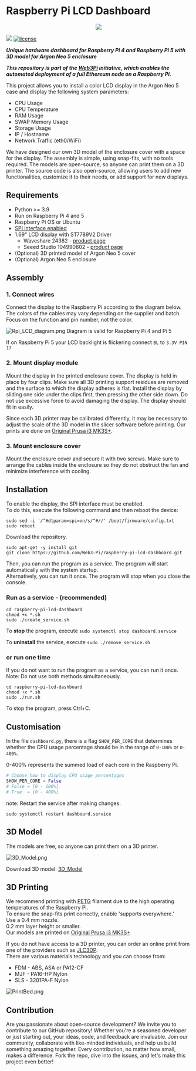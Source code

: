 # Raspberry Pi LCD Dashboard

<p align="center">
  <img src="docs/img/ArgonMainImage1.png">
</p>

<p align="left">
<a href="https://hits.seeyoufarm.com"><img src="https://hits.seeyoufarm.com/api/count/incr/badge.svg?url=https%3A%2F%2Fgithub.com%2FWeb3-Pi%2Fraspberry-pi-lcd-dashboard&count_bg=%2379C83D&title_bg=%23555555&icon=&icon_color=%23E7E7E7&title=hits&edge_flat=false"/></a>
<a href="/LICENSE"><img src="https://img.shields.io/badge/license-GPL-blue.svg" alt="license" /></a>
</p>


***Unique hardware dashboard for Raspberry Pi 4 and Raspberry Pi 5 with 3D model for Argon Neo 5 enclosure*** 

***This repository is part of the [Web3Pi](https://www.web3pi.io) initiative, which enables the automated deployment of a full Ethereum node on a Raspberry Pi.***

This project allows you to install a color LCD display in the Argon Neo 5 case and display the following system parameters:

- CPU Usage
- CPU Temperature
- RAM Usage
- SWAP Memory Usage
- Storage Usage
- IP / Hostname
- Network Traffic (eth0/WiFi)

We have designed our own 3D model of the enclosure cover with a space for the display. The assembly is simple, using snap-fits, with no tools required. The models are open-source, so anyone can print them on a 3D printer. The source code is also open-source, allowing users to add new functionalities, customize it to their needs, or add support for new displays.

## Requirements

- Python >= 3.9
- Run on Raspberry Pi 4 and 5
- Raspberry Pi OS or Ubuntu
- [SPI interface enabled](docs/EnableSPI.md)
- 1.69" LCD display with ST7789V2 Driver
  - Waveshare 24382 - [product page](https://www.waveshare.com/1.69inch-lcd-module.htm)
  - Seeed Studio 104990802 - [product page](https://www.seeedstudio.com/1-69inch-240-280-Resolution-IPS-LCD-Display-Module-p-5755.html)
- (Optional) 3D printed model of Argon Neo 5 cover
- (Optional) Argon Neo 5 enclosure


## Assembly

### 1. Connect wires
Connect the display to the Raspberry Pi according to the diagram below.  
The colors of the cables may vary depending on the supplier and batch. Focus on the function and pin number, not the color.

![Rpi_LCD_diagram.png](docs/img/Rpi_LCD_diagram.png)
Diagram is valid for Raspberry Pi 4 and Pi 5

If on Raspberry Pi 5 your LCD backlight is flickering connect `BL` to `3.3V PIN 17`

### 2. Mount display module

Mount the display in the printed enclosure cover. The display is held in place by four clips. Make sure all 3D printing support residues are removed and the surface to which the display adheres is flat. Install the display by sliding one side under the clips first, then pressing the other side down. Do not use excessive force to avoid damaging the display. The display should fit in easily.

Since each 3D printer may be calibrated differently, it may be necessary to adjust the scale of the 3D model in the slicer software before printing. Our prints are done on [Original Prusa i3 MK3S+](https://www.prusa3d.com/pl/produkt/drukarka-3d-original-prusa-i3-mk3s-3/).

### 3. Mount enclosure cover

Mount the enclosure cover and secure it with two screws. Make sure to arrange the cables inside the enclosure so they do not obstruct the fan and minimize interference with cooling.

## Installation

To enable the display, the SPI interface must be enabled.  
To do this, execute the following command and then reboot the device:

```shell
sudo sed -i '/^#dtparam=spi=on/s/^#//' /boot/firmware/config.txt
sudo reboot
```

Download the repository.

```shell
sudo apt-get -y install git
git clone https://github.com/Web3-Pi/raspberry-pi-lcd-dashboard.git
```

Then, you can run the program as a service. The program will start automatically with the system startup.  
Alternatively, you can run it once. The program will stop when you close the console.

### Run as a service - (recommended)   

```shell
cd raspberry-pi-lcd-dashboard
chmod +x *.sh
sudo ./create_service.sh
```

To **stop** the program, execute `sudo systemctl stop dashboard.service`

To **uninstall** the service, execute `sudo ./remove_service.sh`

### or run one time

If you do not want to run the program as a service, you can run it once.   
Note: Do not use both methods simultaneously.

```shell
cd raspberry-pi-lcd-dashboard
chmod +x *.sh
sudo ./run.sh
```
To stop the program, press Ctrl+C.

## Customisation

In the file `dashboard.py`, there is a flag `SHOW_PER_CORE` that determines whether the CPU usage percentage should be in the range of `0-100%` or `0-400%`.

0-400% represents the summed load of each core in the Raspberry Pi.

```python
# Choose how to display CPU usage percentages
SHOW_PER_CORE = False
# False = [0 - 100%]
# True  = [0 - 400%]
```
note: Restart the service after making changes.   
```shell
sudo systemctl restart dashboard.service
```


## 3D Model

The models are free, so anyone can print them on a 3D printer.

![3D_Model.png](docs/img/3D_Model.png)

Download 3D model: [3D_Model](docs/3D_Model)

## 3D Printing

We recommend printing with [PETG](https://botland.store/849-petg-filaments?manufacturers=devil-design,prusa&weight=1000-g&material=petg&diameter=1-75-mm) filament due to the high operating temperatures of the Raspberry Pi.  
To ensure the snap-fits print correctly, enable 'supports everywhere.'  
Use a 0.4 mm nozzle.  
0.2 mm layer height or smaller.  
Our models are printed on [Original Prusa i3 MK3S+](https://www.prusa3d.com/pl/produkt/drukarka-3d-original-prusa-i3-mk3s-3/)

If you do not have access to a 3D printer, you can order an online print from one of the providers such as [JLC3DP](https://jlc3dp.com/3d-printing-quote).   
There are various materials technology and you can choose from:
- FDM - ABS, ASA or PA12-CF
- MJF - PA16-HP Nylon
- SLS - 3201PA-F Nylon

![PrintBed.png](docs/img/PrintBed.png)

## Contribution

Are you passionate about open-source development? We invite you to contribute to our GitHub repository! Whether you're a seasoned developer or just starting out, your ideas, code, and feedback are invaluable. Join our community, collaborate with like-minded individuals, and help us build something amazing together. Every contribution, no matter how small, makes a difference. Fork the repo, dive into the issues, and let's make this project even better!